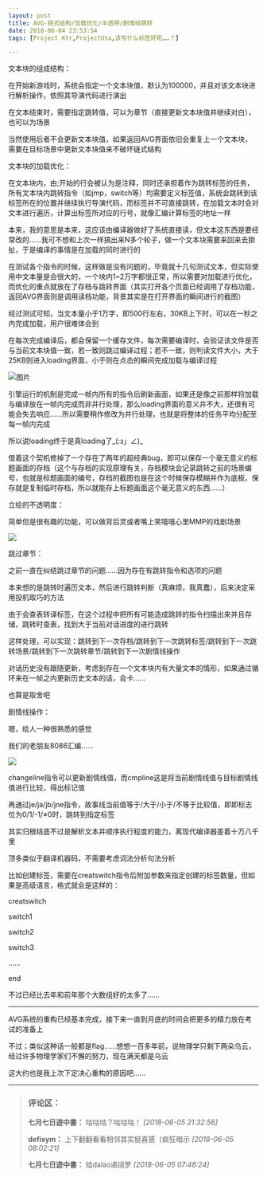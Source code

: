 ```yaml
---
layout: post
title: AVG-链式结构/加载优化/半透明/剧情线跳转
date: 2018-06-04 23:53:54
tags: [Project Ktr,ProjectUta,该写什么标签好呢……？]

---
```

文本块的组成结构：

在开始新游戏时，系统会指定一个文本块值，默认为100000，并且对该文本块进行解析操作，依照其导演代码进行演出

在文本结束时，需要指定跳转值，可以为章节（直接更新文本块值并继续对白），也可以为场景

当然使用后者不会更新文本块值，如果返回AVG界面依旧会重复上一个文本块，需要在目标场景中更新文本块值来不破坏链式结构

文本块的加载优化：

在文本块内，由;开始的行会被认为是注释，同时还承担着作为跳转标签的任务，所有文本块内跳转指令（如jmp，switch等）均需要定义标签值，系统会跳转到该标签所在的位置并继续执行导演代码，而标签并不可直接跳转，在加载文本时会对文本进行遍历，计算出标签所对应的行号，就像汇编计算标签的地址一样

本来，我的意思是本来，这应该由编译器做好了系统直接读，但文本这东西是要经常改的……我可不想和上次一样搞出来N多个轮子，做一个文本块需要来回来去捯扯，于是编译的事情是在加载的同时进行的

在测试各个指令的时候，这样做是没有问题的，毕竟就十几句测试文本，但实际使用中文本量是会很大的，一个块内1~2万字都很正常，所以需要对加载进行优化，而优化的重点就放在了存档与跳转界面（其实打开各个页面已经调用了存档功能，返回AVG界面则是调用读档功能，背景其实是在打开界面的瞬间进行的截图）

经过测试可知，当文本量小于1万字，即500行左右，30KB上下时，可以在一秒之内完成加载，用户很难体会到

在每次完成编译后，都会保留一个缓存文件，每次需要编译时，会验证该文件是否与当前文本块值一致，若一致则跳过编译过程；若不一致，则判读文件大小，大于25KB则进入loading界面，小于则在点击的瞬间完成加载与编译过程

![图片](./images/_LofteremhSNkVpRmJBeis3SEM2aVZWa0JkbEYyc3NuQXBJQ2NEUWRhb1JCVVRubHc5MFVoSFV6cUR3PT0.png?=imageView&thumbnail=500x0&quality=96&stripmeta=0&type=jpg%7Cwatermark&type=2)  

引擎运行的机制是完成一帧内所有的指令后刷新画面，如果还是像之前那样将加载与编译放在一帧内完成而非并行处理，那么loading界面的意义并不大，还很有可能会失去响应……所以需要稍作修改为并行处理，也就是将整体的任务平均分配至每一帧内完成

所以说loading终于是真loading了_(:з」∠)_

借着这个契机修掉了一个存在了两年的超经典bug，即可以保存一个毫无意义的标题画面的存档（这个与存档的实现原理有关，存档模块会记录跳转之前的场景编号，也就是标题画面的编号，存档的截图也是在这个时候保存模糊并作为底板，保存就是复制临时存档，所以就能存上标题画面这个毫无意义的东西……）

立绘的不透明度：

简单但是很有趣的功能，可以做背后灵或者嘴上笑嘻嘻心里MMP的戏剧场景

![](http://imglf4.nosdn.127.net/img/emhSNkVpRmJBeis3SEM2aVZWa0JkdmNxYVFWMEVwc3pGSGMyRTByVmhpSW92SU9waVphY0pBPT0.gif?=imageView&thumbnail=500x0&quality=96&stripmeta=0&type=jpg%7Cwatermark&type=2)  

跳过章节：

之前一直在纠结跳过章节的问题……因为存在有跳转指令和选项的问题

本来想的是跳转时遍历文本，然后进行跳转判断（真麻烦，我真蠢），后来决定采用投机取巧的方法

由于会查表转译标签，在这个过程中把所有可能造成跳转的指令扫描出来并且存储，跳转时查表，找到大于当前对话进度的进行跳转

这样处理，可以实现：跳转到下一次存档/跳转到下一次跳转标签/跳转到下一次跳转场景/跳转到下一次跳转章节/跳转到下一次剧情线操作

对话历史没有跟随更新，考虑到存在一个文本块内有大量文本的情形，如果通过循环来在一帧之内更新历史文本的话，会卡……

也算是取舍吧

剧情线操作：

嗯，给人一种很熟悉的感觉

我们的老朋友8086汇编……

![](http://imglf4.nosdn.127.net/img/emhSNkVpRmJBeis3SEM2aVZWa0Jkck5oQ0VONHpyN0ducnJtcnBUZlZ4bmhPNm1IRDBCdzRnPT0.png?=imageView&thumbnail=500x0&quality=96&stripmeta=0&type=jpg%7Cwatermark&type=2)  

changeline指令可以更新剧情线值，而cmpline这是将当前剧情线值与目标剧情线值进行比较，得出标记值

再通过je/ja/jb/jne指令，故事线当前值等于/大于/小于/不等于比较值，即即标志位为0/1/-1/≠0时，跳转到指定标签

其实归根结底不过是解析文本并顺序执行程度的能力，离现代编译器差着十万八千里

顶多类似于翻译机器码，不需要考虑词法分析句法分析

比如创建标签，需要在creatswitch指令后附加参数来指定创建的标签数量，但如果是高级语言，格式就会是这样的：

creatswitch

switch1

switch2

switch3

……

end

不过已经比去年和前年那个大数组好的太多了……

------------

AVG系统的重构已经基本完成，接下来一直到月底的时间会把更多的精力放在考试的准备上

不过；类似这种话一般都是flag……想想一百多年前，说物理学只剩下两朵乌云，经过许多物理学家们不懈的努力，现在满天都是乌云

这大约也是我上次下定决心重构的原因吧……

---
> ### 评论区：
>**七月七日遊中書：** 咕咕咕？咕咕咕！  *[2018-06-05 21:32:56]*
>
>**defisym：** 上下翻翻看看相邻其实挺喜感（疯狂暗示  *[2018-06-05 08:02:21]*
>
>**七月七日遊中書：** 给dalao递阔罗  *[2018-06-05 07:48:24]*
>
>